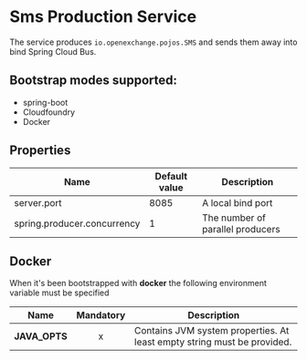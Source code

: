 # Sms Production Service

The service produces `io.openexchange.pojos.SMS` and sends them away into bind Spring Cloud Bus.   

## Bootstrap modes supported:

- spring-boot
- Cloudfoundry
- Docker

## Properties

| Name | Default value | Description | 
| --- | --- | --- |
| server.port | 8085 | A local bind port |
| spring.producer.concurrency | 1 | The number of parallel producers |

## Docker

When it's been bootstrapped with __docker__ the following environment variable must be specified

|Name|Mandatory|Description|
|---|:---:|---|
|**JAVA_OPTS**|x|Contains JVM system properties. At least empty string must be provided.| 
 
 